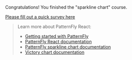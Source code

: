 Congratulations! You finished the "sparkline chart" course.

[Please fill out a quick survey here](https://redhatdg.co1.qualtrics.com/jfe/form/SV_bIRZRHYJyGsKBSt?Module=charts-sparklinechart)

> Learn more about PatternFly React:
>- [Getting started with PatternFly](https://www.patternfly.org/v4/get-started/develop)
>- [PatternFly React documentation](https://www.patternfly.org/v4/charts/about)
>- [PatternFly sparkline chart documentation](https://www.patternfly.org/v4/charts/sparkline-chart)
>- [Victory chart documentation](https://formidable.com/open-source/victory/docs/victory-chart/)
